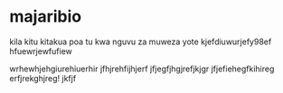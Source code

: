 # majaribio
kila kitu kitakua poa tu kwa nguvu za muweza yote
kjefdiuwurjefy98ef
hfuewrjewfufiew

wrhewhjehgiurehiuerhir
jfhjrehfijhjerf
jfjegfjhgjrefjkjgr
jfjefiehegfkihireg
erfjrekghjreg!
jkfjf
